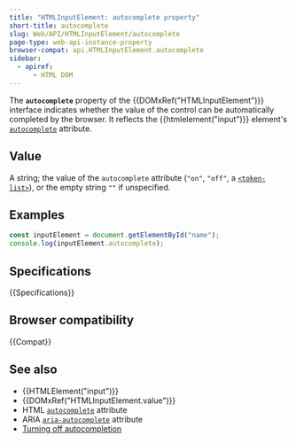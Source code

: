 ```yaml
---
title: "HTMLInputElement: autocomplete property"
short-title: autocomplete
slug: Web/API/HTMLInputElement/autocomplete
page-type: web-api-instance-property
browser-compat: api.HTMLInputElement.autocomplete
sidebar:
  - apiref:
      - HTML DOM
---
```


The **`autocomplete`** property of the {{DOMxRef("HTMLInputElement")}} interface indicates whether the value of the control can be automatically completed by the browser. It reflects the {{htmlelement("input")}} element's [`autocomplete`](/en-US/docs/Web/HTML/Reference/Attributes/autocomplete) attribute.

## Value

A string; the value of the `autocomplete` attribute (`"on"`, `"off"`, a [`<token-list>`](/en-US/docs/Web/HTML/Reference/Attributes/autocomplete#token_list_tokens)), or the empty string `""` if unspecified.

## Examples

```js
const inputElement = document.getElementById("name");
console.log(inputElement.autocomplete);
```

## Specifications

{{Specifications}}

## Browser compatibility

{{Compat}}

## See also

- {{HTMLElement("input")}}
- {{DOMxRef("HTMLInputElement.value")}}
- HTML [`autocomplete`](/en-US/docs/Web/HTML/Reference/Attributes/autocomplete) attribute
- ARIA [`aria-autocomplete`](/en-US/docs/Web/Accessibility/ARIA/Reference/Attributes/aria-autocomplete) attribute
- [Turning off autocompletion](/en-US/docs/Web/Security/Practical_implementation_guides/Turning_off_form_autocompletion)
